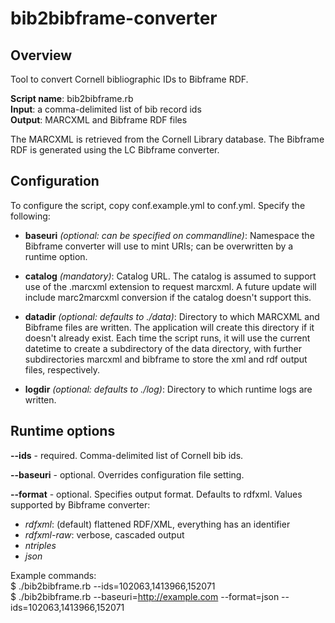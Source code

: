 # bib2bibframe-converter #

## Overview ##

Tool to convert Cornell bibliographic IDs to Bibframe RDF.

**Script name**: bib2bibframe.rb  
**Input**: a comma-delimited list of bib record ids   
**Output**: MARCXML and Bibframe RDF files

The MARCXML is retrieved from the Cornell Library database. The Bibframe RDF is
generated using the LC Bibframe converter.


## Configuration ##

To configure the script, copy conf.example.yml to conf.yml. Specify the 
following:

- **baseuri** *(optional: can be specified on commandline)*: Namespace the 
Bibframe converter will use to mint URIs; can be overwritten by a runtime
option.

- **catalog** *(mandatory)*:  Catalog URL. The catalog is assumed to support use 
of the .marcxml extension to request marcxml. A future update will include 
marc2marcxml conversion if the catalog doesn't support this.

- **datadir** *(optional: defaults to ./data)*: Directory to which MARCXML and 
Bibframe files are written. The application will create this directory if it 
doesn't already exist. Each time the script runs, it will use the current 
datetime to create a subdirectory of the data directory, with further 
subdirectories marcxml and bibframe to store the xml and rdf output files, 
respectively. 

- **logdir** *(optional: defaults to ./log)*: Directory to which runtime logs 
are written. 


## Runtime options ##

**--ids** - required. Comma-delimited list of Cornell bib ids.

**--baseuri** - optional. Overrides configuration file setting.

**--format** - optional. Specifies output format. Defaults to rdfxml.
Values supported by Bibframe converter:
- *rdfxml*: (default) flattened RDF/XML, everything has an identifier
- *rdfxml-raw*: verbose, cascaded output
- *ntriples*
- *json*



Example commands:  
$ ./bib2bibframe.rb --ids=102063,1413966,152071    
$ ./bib2bibframe.rb --baseuri=http://example.com --format=json --ids=102063,1413966,152071



